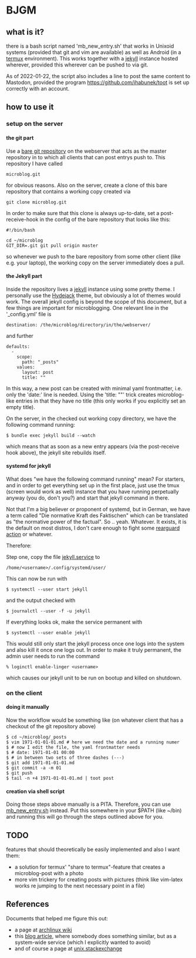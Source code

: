 # BJGM

## what is it?

there is a bash script named 'mb_new_entry.sh' that works in Unixoid systems
(provided that git and vim are available) as well as Android (in a
[termux][] environment). This works together with a [jekyll][] instance hosted
wherever, provided this wherever can be pushed to via git.

As of 2022-01-22, the script also includes a line to post the same content to
Mastodon, provided the program <https://github.com/ihabunek/toot> is set up
correctly with an account.


## how to use it

### setup on the server

#### the git part

Use a [bare git repository](https://git-scm.com/book/en/v2/Git-on-the-Server-Getting-Git-on-a-Server) on the webserver that acts as the master repository in to which all clients that can post entrys push to. This repository I have called  

	microblog.git

for obvious reasons. Also on the server, create a clone of this bare repository that contains a working copy created via  

	git clone microblog.git

In order to make sure that this clone is always up-to-date, set a post-receive-hook in the config of the bare repository that looks like this:  

	#!/bin/bash
	
	cd ~/microblog
	GIT_DIR=.git git pull origin master

so whenever we push to the bare repository from some other client (like e.g. your laptop), the working copy on the server immediately does a pull.
 
#### the Jekyll part

Inside the repository lives a [jekyll](https://jekyllrb.com/) instance using some pretty theme. I personally use the [Hydejack](https://qwtel.com/hydejack/) theme, but obviously a lot of themes would work. The overall jekyll config is beyond the scope of this document, but a few things are important for microblogging. One relevant line in the '_config.yml' file is  

	destination: /the/microblog/directory/in/the/webserver/

and further

	defaults:
	  - 
	    scope: 
	      path: "_posts"
	    values:
	      layout: post
	      title: ""

In this way, a new post can be created with minimal yaml frontmatter, i.e. only the 'date:' line is needed. Using the 'title: ""' trick creates microblog-like entries in that they have no title (this only works if you explicitly set an empty title).

On the server, in the checked out working copy directory, we have the following command running:  

	$ bundle exec jekyll build --watch

which means that as soon as a new entry appears (via the post-receive hook above), the jekyll site rebuilds itself.

#### systemd for jekyll

What does "we have the following command running" mean? For starters, and in order to get everything
set up in the first place, just use the tmux (screen would work as well)
instance that you have running perpetually anyway (you do, don't you?) and start that jekyll command in
there. 

Not that I'm a big believer or proponent of systemd,
but in German, we have a term called "Die normative Kraft des Faktischen"
which can be translated as "the normative power of the factual". So .. yeah.
Whatever. It exists, it is the default on most distros, I don't care enough to
fight some [rearguard action][] or whatever.

Therefore:

Step one, copy the file [jekyll.service](jekyll.service) to

	/home/<username>/.config/systemd/user/

This can now be run with

	$ systemctl --user start jekyll

and the output checked with

	$ journalctl --user -f -u jekyll

If everything looks ok, make the service permanent with

	$ systemctl --user enable jekyll

This would still only start the jekyll process once one logs into the system
and also kill it once one logs out. In order to make it truly permanent, the
admin user needs to run the command

	% loginctl enable-linger <username>

which causes our jekyll unit to be run on bootup and killed on shutdown.





### on the client

#### doing it manually

Now the workflow would be something like (on whatever client that has a checkout of the git repository above)  

	$ cd ~/microblog/_posts
	$ vim 1971-01-01-01.md # here we need the date and a running numer
	$ # now I edit the file, the yaml frontmatter needs
	$ # date: 1971-01-01 00:00
	$ # in between two sets of three dashes (---)
	$ git add 1971-01-01-01.md
	$ git commit -a -m 01
	$ git push
	$ tail -n +4 1971-01-01-01.md | toot post


#### creation via shell script

Doing those steps above manually is a PITA. Therefore, you can use [mb_new_entry.sh](mb_new_entry.sh) instead. Put this somewhere in your $PATH (like ~/bin) and running this will go through the steps outlined above for you.


## TODO

features that should theoretically be easily implemented and also I want them:

* a solution for termux' "share to termux"-feature that creates a microblog-post with a photo
* more vim trickery for creating posts with pictures (think like vim-latex works re jumping to the next necessary point in a file)


## References

Documents that helped me figure this out:

* a page at [archlinux wiki][]
* this [blog article][], where somebody does something similar, but as a
  system-wide service (which I explicitly wanted to avoid)
* and of course a page at [unix.stackexchange][]


[rearguard action]: https://devuan.org/
[termux]: https://termux.com/
[archlinux wiki]: https://wiki.archlinux.org/index.php/Systemd/User#Writing_user_units
[blog article]: https://yuan3y.com/2017/09/make-jekyll-serve-a-systemd-service/
[unix.stackexchange]: https://unix.stackexchange.com/questions/200654/executing-chdir-before-starting-systemd-service
[jekyll]: https://jekyllrb.com/
